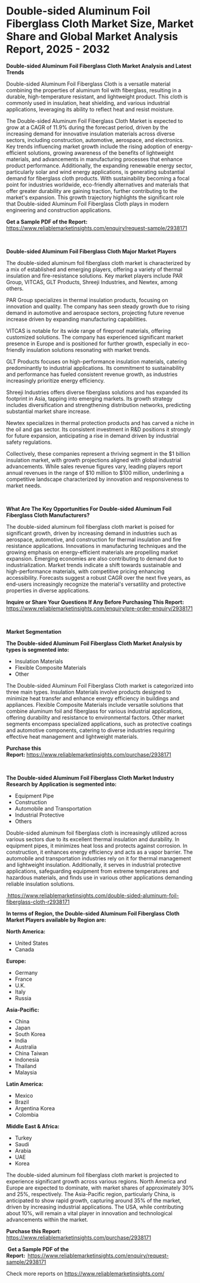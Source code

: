 <p><h1>Double-sided Aluminum Foil Fiberglass Cloth Market Size, Market Share and Global Market Analysis Report, 2025 - 2032</h1></p><p><strong>Double-sided Aluminum Foil Fiberglass Cloth Market Analysis and Latest Trends</strong></p>
<p><p>Double-sided Aluminum Foil Fiberglass Cloth is a versatile material combining the properties of aluminum foil with fiberglass, resulting in a durable, high-temperature resistant, and lightweight product. This cloth is commonly used in insulation, heat shielding, and various industrial applications, leveraging its ability to reflect heat and resist moisture. </p><p>The Double-sided Aluminum Foil Fiberglass Cloth Market is expected to grow at a CAGR of 11.9% during the forecast period, driven by the increasing demand for innovative insulation materials across diverse sectors, including construction, automotive, aerospace, and electronics. Key trends influencing market growth include the rising adoption of energy-efficient solutions, growing awareness of the benefits of lightweight materials, and advancements in manufacturing processes that enhance product performance. Additionally, the expanding renewable energy sector, particularly solar and wind energy applications, is generating substantial demand for fiberglass cloth products. With sustainability becoming a focal point for industries worldwide, eco-friendly alternatives and materials that offer greater durability are gaining traction, further contributing to the market's expansion. This growth trajectory highlights the significant role that Double-sided Aluminum Foil Fiberglass Cloth plays in modern engineering and construction applications.</p></p>
<p><strong>Get a Sample PDF of the Report:&nbsp;</strong> <a href="https://www.reliablemarketinsights.com/enquiry/request-sample/2938171?utm_campaign=2529&utm_medium=2&utm_source=Github&utm_content=ia&utm_term=15032025&utm_id=double-sided-aluminum-foil-fiberglass-cloth">https://www.reliablemarketinsights.com/enquiry/request-sample/2938171</a></p>
<p>&nbsp;</p>
<p><strong>Double-sided Aluminum Foil Fiberglass Cloth Major Market Players</strong></p>
<p><p>The double-sided aluminum foil fiberglass cloth market is characterized by a mix of established and emerging players, offering a variety of thermal insulation and fire-resistance solutions. Key market players include PAR Group, VITCAS, GLT Products, Shreeji Industries, and Newtex, among others.</p><p>PAR Group specializes in thermal insulation products, focusing on innovation and quality. The company has seen steady growth due to rising demand in automotive and aerospace sectors, projecting future revenue increase driven by expanding manufacturing capabilities.</p><p>VITCAS is notable for its wide range of fireproof materials, offering customized solutions. The company has experienced significant market presence in Europe and is positioned for further growth, especially in eco-friendly insulation solutions resonating with market trends.</p><p>GLT Products focuses on high-performance insulation materials, catering predominantly to industrial applications. Its commitment to sustainability and performance has fueled consistent revenue growth, as industries increasingly prioritize energy efficiency.</p><p>Shreeji Industries offers diverse fiberglass solutions and has expanded its footprint in Asia, tapping into emerging markets. Its growth strategy includes diversification and strengthening distribution networks, predicting substantial market share increase.</p><p>Newtex specializes in thermal protection products and has carved a niche in the oil and gas sector. Its consistent investment in R&D positions it strongly for future expansion, anticipating a rise in demand driven by industrial safety regulations.</p><p>Collectively, these companies represent a thriving segment in the $1 billion insulation market, with growth projections aligned with global industrial advancements. While sales revenue figures vary, leading players report annual revenues in the range of $10 million to $100 million, underlining a competitive landscape characterized by innovation and responsiveness to market needs.</p></p>
<p>&nbsp;</p>
<p><strong>What Are The Key Opportunities For Double-sided Aluminum Foil Fiberglass Cloth Manufacturers?</strong></p>
<p><p>The double-sided aluminum foil fiberglass cloth market is poised for significant growth, driven by increasing demand in industries such as aerospace, automotive, and construction for thermal insulation and fire resistance applications. Innovations in manufacturing techniques and the growing emphasis on energy-efficient materials are propelling market expansion. Emerging economies are also contributing to demand due to industrialization. Market trends indicate a shift towards sustainable and high-performance materials, with competitive pricing enhancing accessibility. Forecasts suggest a robust CAGR over the next five years, as end-users increasingly recognize the material's versatility and protective properties in diverse applications.</p></p>
<p><strong>Inquire or Share Your Questions If Any Before Purchasing This Report:</strong> <a href="https://www.reliablemarketinsights.com/enquiry/pre-order-enquiry/2938171?utm_campaign=2529&utm_medium=2&utm_source=Github&utm_content=ia&utm_term=15032025&utm_id=double-sided-aluminum-foil-fiberglass-cloth">https://www.reliablemarketinsights.com/enquiry/pre-order-enquiry/2938171</a></p>
<p>&nbsp;</p>
<p><strong>Market Segmentation</strong></p>
<p><strong>The Double-sided Aluminum Foil Fiberglass Cloth Market Analysis by types is segmented into:</strong></p>
<p><ul><li>Insulation Materials</li><li>Flexible Composite Materials</li><li>Other</li></ul></p>
<p><p>The Double-sided Aluminum Foil Fiberglass Cloth market is categorized into three main types. Insulation Materials involve products designed to minimize heat transfer and enhance energy efficiency in buildings and appliances. Flexible Composite Materials include versatile solutions that combine aluminum foil and fiberglass for various industrial applications, offering durability and resistance to environmental factors. Other market segments encompass specialized applications, such as protective coatings and automotive components, catering to diverse industries requiring effective heat management and lightweight materials.</p></p>
<p><strong>Purchase this Report:&nbsp;</strong><a href="https://www.reliablemarketinsights.com/purchase/2938171?utm_campaign=2529&utm_medium=2&utm_source=Github&utm_content=ia&utm_term=15032025&utm_id=double-sided-aluminum-foil-fiberglass-cloth">https://www.reliablemarketinsights.com/purchase/2938171</a></p>
<p>&nbsp;</p>
<p><strong>The Double-sided Aluminum Foil Fiberglass Cloth Market Industry Research by Application is segmented into:</strong></p>
<p><ul><li>Equipment Pipe</li><li>Construction</li><li>Automobile and Transportation</li><li>Industrial Protective</li><li>Others</li></ul></p>
<p><p>Double-sided aluminum foil fiberglass cloth is increasingly utilized across various sectors due to its excellent thermal insulation and durability. In equipment pipes, it minimizes heat loss and protects against corrosion. In construction, it enhances energy efficiency and acts as a vapor barrier. The automobile and transportation industries rely on it for thermal management and lightweight insulation. Additionally, it serves in industrial protective applications, safeguarding equipment from extreme temperatures and hazardous materials, and finds use in various other applications demanding reliable insulation solutions.</p></p>
<p><a href="https://www.reliablemarketinsights.com/double-sided-aluminum-foil-fiberglass-cloth-r2938171?utm_campaign=2529&utm_medium=2&utm_source=Github&utm_content=ia&utm_term=15032025&utm_id=double-sided-aluminum-foil-fiberglass-cloth">&nbsp;https://www.reliablemarketinsights.com/double-sided-aluminum-foil-fiberglass-cloth-r2938171</a></p>
<p><strong>In terms of Region, the Double-sided Aluminum Foil Fiberglass Cloth Market Players available by Region are:</strong></p>
<p>
    <p> <strong> North America: </strong>
        <ul>
            <li>United States</li>
            <li>Canada</li>
        </ul>
        </p> 
    <p> <strong> Europe: </strong>
        <ul>
            <li>Germany</li>
            <li>France</li>
            <li>U.K.</li>
            <li>Italy</li>
            <li>Russia</li>
        </ul>
        </p> 
    <p> <strong> Asia-Pacific: </strong>
        <ul>
            <li>China</li>
            <li>Japan</li>
            <li>South Korea</li>
            <li>India</li>
            <li>Australia</li>
            <li>China Taiwan</li>
            <li>Indonesia</li>
            <li>Thailand</li>
            <li>Malaysia</li>
        </ul>
        </p> 
    <p> <strong> Latin America: </strong>
        <ul>
            <li>Mexico</li>
            <li>Brazil</li>
            <li>Argentina Korea</li>
            <li>Colombia</li>
        </ul>
        </p> 
    <p> <strong> Middle East & Africa: </strong>
        <ul>
            <li>Turkey</li>
            <li>Saudi</li>
            <li>Arabia</li>
            <li>UAE</li>
            <li>Korea</li>
        </ul>
    </p>
    </p>
<p><p>The double-sided aluminum foil fiberglass cloth market is projected to experience significant growth across various regions. North America and Europe are expected to dominate, with market shares of approximately 30% and 25%, respectively. The Asia-Pacific region, particularly China, is anticipated to show rapid growth, capturing around 35% of the market, driven by increasing industrial applications. The USA, while contributing about 10%, will remain a vital player in innovation and technological advancements within the market.</p></p>
<p><strong>Purchase this Report: </strong><a href="https://www.reliablemarketinsights.com/purchase/2938171?utm_campaign=2529&utm_medium=2&utm_source=Github&utm_content=ia&utm_term=15032025&utm_id=double-sided-aluminum-foil-fiberglass-cloth">https://www.reliablemarketinsights.com/purchase/2938171</a></p>
<p>&nbsp;<strong>Get a Sample PDF of the Report:&nbsp;&nbsp;</strong><a href="https://www.reliablemarketinsights.com/enquiry/request-sample/2938171?utm_campaign=2529&utm_medium=2&utm_source=Github&utm_content=ia&utm_term=15032025&utm_id=double-sided-aluminum-foil-fiberglass-cloth">https://www.reliablemarketinsights.com/enquiry/request-sample/2938171</a></p>
<p><strong></strong></p>
<p>Check more reports on <a href="https://www.reliablemarketinsights.com/?utm_campaign=2529&utm_medium=2&utm_source=Github&utm_content=ia&utm_term=15032025&utm_id=double-sided-aluminum-foil-fiberglass-cloth">https://www.reliablemarketinsights.com/</a></p>
